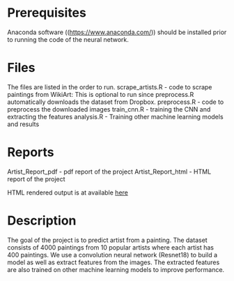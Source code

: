 # Prerequisites
Anaconda software ((https://www.anaconda.com/)) should be installed prior to running the code of the neural network. 

# Files
The files are listed in the order to run.
scrape_artists.R - code to scrape paintings from WikiArt: This is optional to run since preprocess.R automatically downloads the dataset from Dropbox.
preprocess.R - code to preprocess the downloaded images
train_cnn.R  - training the CNN and extracting the features
analysis.R   - Training other machine learning models and results

# Reports
Artist_Report_pdf - pdf report of the project
Artist_Report_html - HTML report of the project

HTML rendered output is at available [here]()

# Description
The goal of the project is to predict artist from a painting. The dataset consists of 4000 paintings from 10 popular artists where each artist has 400 paintings.
We use a convolution neural network (Resnet18) to build a model as well as extract features from the images. The extracted features are also trained on other machine learning models to
improve performance. 
